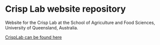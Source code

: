 # Crisp Lab website repository

Website for the Crisp Lab at the School of Agriculture and Food Sciences, University of Queensland, Australia.

[CrispLab can be found here](crisplab.github.io)
